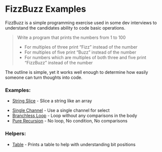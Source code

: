# FizzBuzz Examples

FizzBuzz is a simple programming exercise used in some dev interviews to understand the candidates ability to code basic operations.

> Write a program that prints the numbers from 1 to 100
> - For multiples of three print “Fizz” instead of the number
> - For multiples of five print “Buzz” instead of the number
> - For numbers which are multiples of both three and five print “FizzBuzz” instead of the number

The outline is simple, yet it works well enough to determine how easily someone can turn thoughts into code.

### Examples:

<!-- - [Pure comparison][ex-simple] - Simple if/else logic -->
<!-- - [Word List][ex-list] - Select the right word from a list -->
- [String Slice][ex-slice] - Slice a string like an array

<!-- ### Advanced Examples: -->

<!-- - [Selecting Channels][ex-channels] - Use channels to hold the data -->
- [Single Channel][ex-channel] - Use a single channel for select
- [Branchless Loop][ex-branchless] - Loop without any comparisons in the body
- [Pure Recursion][ex-recursion] - No loop, No condition, No comparisons

### Helpers:

- [Table][h-table] - Prints a table to help with understanding bit positions

[ex-simple]: simple.go
[ex-list]: list.go
[ex-slice]: slice.go

[ex-channels]: channels.go
[ex-channel]: channel.go
[ex-branchless]: branchless.go
[ex-recursion]: recursion.go

[h-table]: table.go
